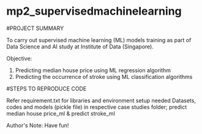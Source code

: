 # mp2_supervisedmachinelearning

#PROJECT SUMMARY

To carry out supervised machine learning (ML) models training as part of Data Science and AI study at Institute of Data (Singapore).

Objective:

1. Predicting median house price using ML regression algorithm
2. Predicting the occurrence of stroke using ML classification algorithms

#STEPS TO REPRODUCE CODE

Refer requirement.txt for libraries and environment setup needed
Datasets, codes and models (pickle file) in respective case studies folder; predict median house price_ml & predict stroke_ml

Author's Note: 
Have fun!
